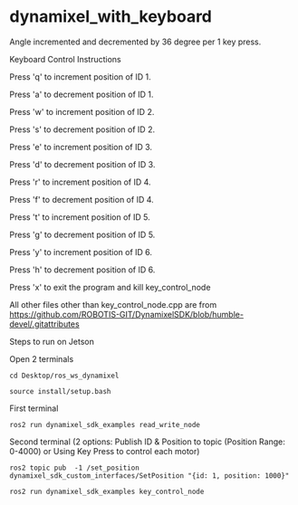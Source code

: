 # dynamixel_with_keyboard

Angle incremented and decremented by 36 degree per 1 key press.

Keyboard Control Instructions

Press 'q' to increment position of ID 1.

Press 'a' to decrement position of ID 1.

Press 'w' to increment position of ID 2.

Press 's' to decrement position of ID 2.

Press 'e' to increment position of ID 3.

Press 'd' to decrement position of ID 3.

Press 'r' to increment position of ID 4.

Press 'f' to decrement position of ID 4.

Press 't' to increment position of ID 5.

Press 'g' to decrement position of ID 5.

Press 'y' to increment position of ID 6.

Press 'h' to decrement position of ID 6.

Press 'x' to exit the program and kill key_control_node

All other files other than key_control_node.cpp are from https://github.com/ROBOTIS-GIT/DynamixelSDK/blob/humble-devel/.gitattributes

Steps to run on Jetson

Open 2 terminals
```
cd Desktop/ros_ws_dynamixel
```
```
source install/setup.bash
```
First terminal
```
ros2 run dynamixel_sdk_examples read_write_node
```
Second terminal (2 options: Publish ID & Position to topic (Position Range: 0-4000) or Using Key Press to control each motor)
```
ros2 topic pub  -1 /set_position dynamixel_sdk_custom_interfaces/SetPosition "{id: 1, position: 1000}"
```
```
ros2 run dynamixel_sdk_examples key_control_node
```

